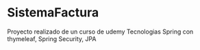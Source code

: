 # SistemaFactura

Proyecto realizado de un curso de udemy
Tecnologias Spring con thymeleaf, Spring Security, JPA
